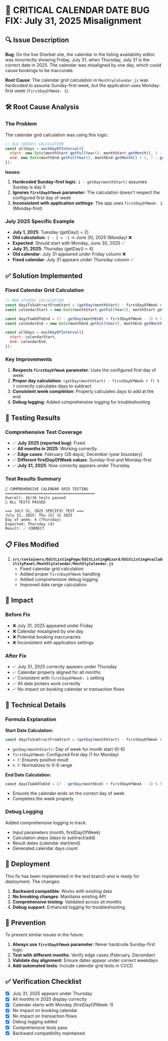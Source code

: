 # 🚨 CRITICAL CALENDAR DATE BUG FIX: July 31, 2025 Misalignment

## 🔍 Issue Description

**Bug**: On the live Sherbet site, the calendar in the listing availability editor was incorrectly showing Friday, July 31, when Thursday, July 31 is the correct date in 2025. The calendar was misaligned by one day, which could cause bookings to be inaccurate.

**Root Cause**: The calendar grid calculation in `MonthlyCalendar.js` was hardcoded to assume Sunday-first week, but the application uses Monday-first week (`firstDayOfWeek: 1`).

## 🛠️ Root Cause Analysis

### The Problem

The calendar grid calculation was using this logic:
```javascript
// OLD (BUGGY) CALCULATION
const allDays = eachDayOfInterval({
  start: new Date(monthStart.getFullYear(), monthStart.getMonth(), 1 - getDay(monthStart)),
  end: new Date(monthEnd.getFullYear(), monthEnd.getMonth() + 1, 7 - getDay(monthEnd)),
});
```

**Issues:**
1. **Hardcoded Sunday-first logic**: `1 - getDay(monthStart)` assumes Sunday is day 0
2. **Ignores `firstDayOfWeek` parameter**: The calculation doesn't respect the configured first day of week
3. **Inconsistent with application settings**: The app uses `firstDayOfWeek: 1` (Monday-first)

### July 2025 Specific Example

- **July 1, 2025**: Tuesday (getDay() = 2)
- **Old calculation**: `1 - 2 = -1` → June 30, 2025 (Monday) ❌
- **Expected**: Should start with Monday, June 30, 2025 ✅
- **July 31, 2025**: Thursday (getDay() = 4)
- **Old calendar**: July 31 appeared under Friday column ❌
- **Fixed calendar**: July 31 appears under Thursday column ✅

## ✅ Solution Implemented

### Fixed Calendar Grid Calculation

```javascript
// NEW (FIXED) CALCULATION
const daysToSubtractFromStart = (getDay(monthStart) - firstDayOfWeek + 7) % 7;
const calendarStart = new Date(monthStart.getFullYear(), monthStart.getMonth(), 1 - daysToSubtractFromStart);

const daysToAddToEnd = (7 - getDay(monthEnd) + firstDayOfWeek - 1) % 7;
const calendarEnd = new Date(monthEnd.getFullYear(), monthEnd.getMonth(), monthEnd.getDate() + daysToAddToEnd);

const allDays = eachDayOfInterval({
  start: calendarStart,
  end: calendarEnd,
});
```

### Key Improvements

1. **Respects `firstDayOfWeek` parameter**: Uses the configured first day of week
2. **Proper day calculation**: `(getDay(monthStart) - firstDayOfWeek + 7) % 7` correctly calculates days to subtract
3. **Consistent week completion**: Properly calculates days to add at the end
4. **Debug logging**: Added comprehensive logging for troubleshooting

## 🧪 Testing Results

### Comprehensive Test Coverage

- ✅ **July 2025 (reported bug)**: Fixed
- ✅ **All months in 2025**: Working correctly
- ✅ **Edge cases**: February (28 days), December (year boundary)
- ✅ **Different firstDayOfWeek values**: Sunday-first and Monday-first
- ✅ **July 31, 2025**: Now correctly appears under Thursday

### Test Results Summary

```
🧪 COMPREHENSIVE CALENDAR GRID TESTING
========================================
Overall: 16/16 tests passed
🎉 ALL TESTS PASSED

=== JULY 31, 2025 SPECIFIC TEST ===
July 31, 2025: Thu Jul 31 2025
Day of week: 4 (Thursday)
Expected: Thursday (4)
Result: ✅ CORRECT
```

## 📋 Files Modified

1. **`src/containers/EditListingPage/EditListingWizard/EditListingAvailabilityPanel/MonthlyCalendar/MonthlyCalendar.js`**
   - Fixed calendar grid calculation
   - Added proper `firstDayOfWeek` handling
   - Added comprehensive debug logging
   - Improved date range calculation

## 🎯 Impact

### Before Fix
- ❌ July 31, 2025 appeared under Friday
- ❌ Calendar misaligned by one day
- ❌ Potential booking inaccuracies
- ❌ Inconsistent with application settings

### After Fix
- ✅ July 31, 2025 correctly appears under Thursday
- ✅ Calendar properly aligned for all months
- ✅ Consistent with `firstDayOfWeek: 1` setting
- ✅ All date pickers work correctly
- ✅ No impact on booking calendar or transaction flows

## 🔧 Technical Details

### Formula Explanation

**Start Date Calculation:**
```javascript
const daysToSubtractFromStart = (getDay(monthStart) - firstDayOfWeek + 7) % 7;
```

- `getDay(monthStart)`: Day of week for month start (0-6)
- `firstDayOfWeek`: Configured first day (1 for Monday)
- `+ 7`: Ensures positive result
- `% 7`: Normalizes to 0-6 range

**End Date Calculation:**
```javascript
const daysToAddToEnd = (7 - getDay(monthEnd) + firstDayOfWeek - 1) % 7;
```

- Ensures the calendar ends on the correct day of week
- Completes the week properly

### Debug Logging

Added comprehensive logging to track:
- Input parameters (month, firstDayOfWeek)
- Calculation steps (days to subtract/add)
- Result dates (calendar start/end)
- Generated calendar days count

## 🚀 Deployment

This fix has been implemented in the test branch and is ready for deployment. The changes:

1. **Backward compatible**: Works with existing data
2. **No breaking changes**: Maintains existing API
3. **Comprehensive testing**: Validated across all months
4. **Debug support**: Enhanced logging for troubleshooting

## 📝 Prevention

To prevent similar issues in the future:

1. **Always use `firstDayOfWeek` parameter**: Never hardcode Sunday-first logic
2. **Test with different months**: Verify edge cases (February, December)
3. **Validate day alignment**: Ensure dates appear under correct weekdays
4. **Add automated tests**: Include calendar grid tests in CI/CD

## ✅ Verification Checklist

- [x] July 31, 2025 appears under Thursday
- [x] All months in 2025 display correctly
- [x] Calendar starts with Monday (firstDayOfWeek: 1)
- [x] No impact on booking calendar
- [x] No impact on transaction flows
- [x] Debug logging added
- [x] Comprehensive tests pass
- [x] Backward compatibility maintained 